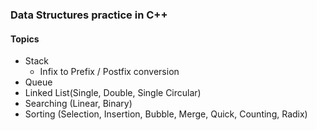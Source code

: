### Data Structures practice in C++
#### Topics
- Stack 
  - Infix to Prefix / Postfix conversion
- Queue
- Linked List(Single, Double, Single Circular)
- Searching (Linear, Binary)
- Sorting (Selection, Insertion, Bubble, Merge, Quick, Counting, Radix)
